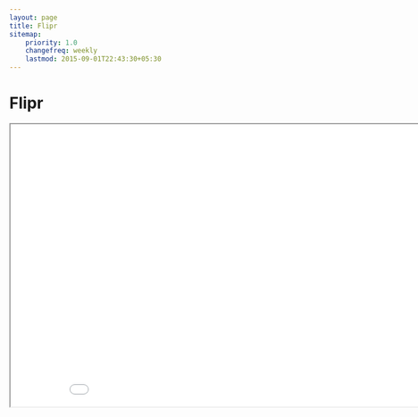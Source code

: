 ```yaml
---
layout: page
title: Flipr
sitemap:
    priority: 1.0
    changefreq: weekly
    lastmod: 2015-09-01T22:43:30+05:30
---
```

# Flipr

<iframe width="900" height="506" src="//www.youtube.com/embed/kI7cIJxx9uQ" frameborder="1" allowfullscreen></iframe>
